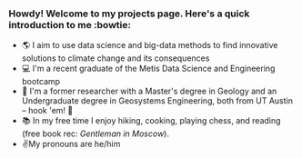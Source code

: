 ### Howdy! Welcome to my projects page. Here's a quick introduction to me :bowtie:

- :earth_americas: I aim to use data science and big-data methods to find innovative solutions to climate change and its consequences
- :computer: I'm a recent graduate of the Metis Data Science and Engineering bootcamp
- :microscope: I'm a former researcher with a Master's degree in Geology and an Undergraduate degree in Geosystems Engineering, both from UT Austin – hook 'em! :metal:
- :books: In my free time I enjoy hiking, cooking, playing chess, and reading (free book rec: *Gentleman in Moscow*).
- :v:My pronouns are he/him

<!---
SRobbins-13/SRobbins-13 is a ✨ special ✨ repository because its `README.md` (this file) appears on your GitHub profile.
You can click the Preview link to take a look at your changes.


- 👋 Hi, I’m @SRobbins-13
- 👀 I’m interested in ...
- 🌱 I’m currently learning ...
- 💞️ I’m looking to collaborate on ...
- 📫 How to reach me ...
--->

